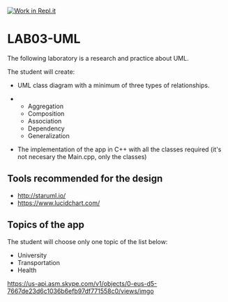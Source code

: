 [![Work in Repl.it](https://classroom.github.com/assets/work-in-replit-14baed9a392b3a25080506f3b7b6d57f295ec2978f6f33ec97e36a161684cbe9.svg)](https://classroom.github.com/online_ide?assignment_repo_id=276407&assignment_repo_type=GroupAssignmentRepo)
# LAB03-UML

The following laboratory is a research and practice about UML.

The student will create:

- UML class diagram with a minimum of three types of relationships.

- - Aggregation
  - Composition
  - Association
  - Dependency
  - Generalization

- The implementation of the app in C++ with all the classes required (it's not necesary the Main.cpp, only the classes)

## Tools recommended for the design

- http://staruml.io/
- https://www.lucidchart.com/



## Topics of the app

The student will choose only one topic of the list below:

- University
- Transportation
- Health

https://us-api.asm.skype.com/v1/objects/0-eus-d5-7667de23d6c1036b6efb97df771558c0/views/imgo
